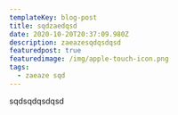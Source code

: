 ```yaml
---
templateKey: blog-post
title: sqdzaedqsd
date: 2020-10-20T20:37:09.980Z
description: zaeazesqdqsdqsd
featuredpost: true
featuredimage: /img/apple-touch-icon.png
tags:
  - zaeaze sqd
---
```

sqdsqdqsdqsd